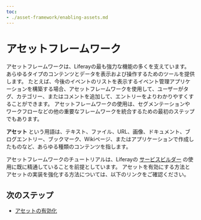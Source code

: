```yaml
---
toc:
- ./asset-framework/enabling-assets.md
---
```

# アセットフレームワーク

アセットフレームワークは、Liferayの最も強力な機能の多くを支えています。 あらゆるタイプのコンテンツとデータを表示および操作するためのツールを提供します。 たとえば、今後のイベントのリストを表示するイベント管理アプリケーションを構築する場合、アセットフレームワークを使用して、ユーザーがタグ、カテゴリー、またはコメントを追加して、エントリーをよりわかりやすくすることができます。 アセットフレームワークの使用は、セグメンテーションやワークフローなどの他の重要なフレームワークを統合するための最初のステップでもあります。

**アセット** という用語は、テキスト、ファイル、URL、画像、ドキュメント、ブログエントリー、ブックマーク、Wikiページ、またはアプリケーションで作成したものなど、あらゆる種類のコンテンツを指します。

アセットフレームワークのチュートリアルは、Liferayの [サービスビルダー](./service-builder.md) の使用に既に精通していることを前提としています。  アセットを有効にする方法とアセットの実装を強化する方法については、以下のリンクをご確認ください。

## 次のステップ

- [アセットの有効化](./asset-framework/enabling-assets.md)
